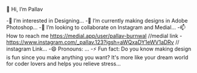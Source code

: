 👋 Hi, I’m Pallav

-👀 I’m interested in Designing...
-🌱 I’m currently making designs in Adobe Photoshop...
-💞️ I’m looking to collaborate on Instagram and Medial...
-📫 How to reach me https://medial.app/user/pallav-burnwal //medial link
-https://www.instagram.com/_pallav.123?igsh=aWQxaDY1eWV1aDRv // instagram Link...
-😄 Pronouns: ... -⚡ Fun fact: Do you know making design is fun since you make anything you want? It's more like
your dream world for coder lovers and helps you relieve stress...
